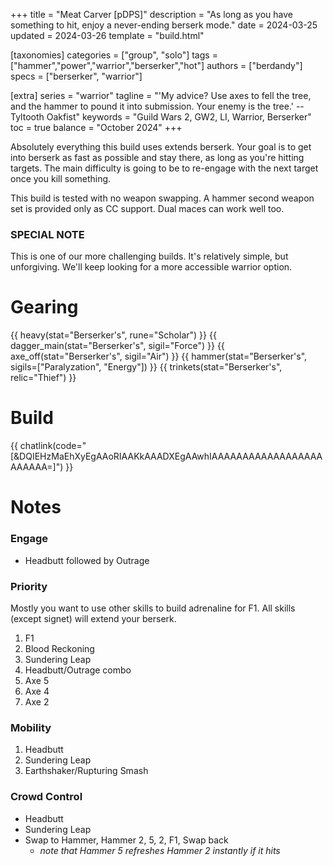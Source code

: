 +++
title = "Meat Carver [pDPS]"
description = "As long as you have something to hit, enjoy a never-ending berserk mode."
date = 2024-03-25
updated = 2024-03-26
template = "build.html"

[taxonomies]
categories = ["group", "solo"]
tags = ["hammer","power","warrior","berserker","hot"]
authors = ["berdandy"]
specs = ["berserker", "warrior"]

[extra]
series = "warrior"
tagline = "'My advice? Use axes to fell the tree, and the hammer to pound it into submission. Your enemy is the tree.' --Tyltooth Oakfist"
keywords = "Guild Wars 2, GW2, LI, Warrior, Berserker"
toc = true
balance = "October 2024"
+++

Absolutely everything this build uses extends berserk. Your goal is to get into berserk as fast as possible and stay there, as long as you're hitting
targets. The main difficulty is going to be to re-engage with the next target once you kill something.

This build is tested with no weapon swapping. A hammer second weapon set is provided only as CC support. Dual maces can work well too.

### SPECIAL NOTE

This is one of our more challenging builds. It's relatively simple, but unforgiving. We'll keep looking for a more
accessible warrior option.

# Gearing

{{ heavy(stat="Berserker's", rune="Scholar") }}
{{ dagger_main(stat="Berserker's", sigil="Force") }}
{{ axe_off(stat="Berserker's", sigil="Air") }}
{{ hammer(stat="Berserker's", sigils=["Paralyzation", "Energy"]) }}
{{ trinkets(stat="Berserker's", relic="Thief") }}

# Build

{{ chatlink(code="[&DQIEHzMaEhXyEgAAoRIAAKkAAADXEgAAwhIAAAAAAAAAAAAAAAAAAAAAAAA=]") }}

# Notes

### Engage

- Headbutt followed by Outrage

### Priority

Mostly you want to use other skills to build adrenaline for F1. All skills (except signet) will extend your berserk.

1. F1
1. Blood Reckoning
1. Sundering Leap
1. Headbutt/Outrage combo
1. Axe 5
1. Axe 4
1. Axe 2

### Mobility

1. Headbutt
1. Sundering Leap
1. Earthshaker/Rupturing Smash

### Crowd Control

- Headbutt
- Sundering Leap
- Swap to Hammer, Hammer 2, 5, 2, F1, Swap back
  - _note that Hammer 5 refreshes Hammer 2 instantly if it hits_


